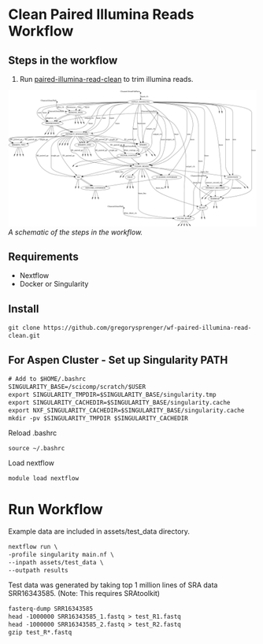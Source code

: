 # Clean Paired Illumina Reads Workflow

## Steps in the workflow
1. Run [paired-illumina-read-clean](https://github.com/chrisgulvik/UnivaGridEngine_UGE_cluster_scripts/blob/master/_trim.asm.annot.uge-bash) to trim illumina reads.

![workflow](images/workflow_v1.0.0.png)
*A schematic of the steps in the workflow.*

## Requirements
* Nextflow
* Docker or Singularity

## Install
```
git clone https://github.com/gregorysprenger/wf-paired-illumina-read-clean.git
```

## For Aspen Cluster - Set up Singularity PATH
```
# Add to $HOME/.bashrc
SINGULARITY_BASE=/scicomp/scratch/$USER
export SINGULARITY_TMPDIR=$SINGULARITY_BASE/singularity.tmp
export SINGULARITY_CACHEDIR=$SINGULARITY_BASE/singularity.cache
export NXF_SINGULARITY_CACHEDIR=$SINGULARITY_BASE/singularity.cache
mkdir -pv $SINGULARITY_TMPDIR $SINGULARITY_CACHEDIR
```
Reload .bashrc
```
source ~/.bashrc
```

Load nextflow
```
module load nextflow
```

# Run Workflow
Example data are included in assets/test_data directory.

```
nextflow run \
-profile singularity main.nf \
--inpath assets/test_data \
--outpath results
```

Test data was generated by taking top 1 million lines of SRA data SRR16343585. (Note: This requires SRAtoolkit)
```
fasterq-dump SRR16343585
head -1000000 SRR16343585_1.fastq > test_R1.fastq
head -1000000 SRR16343585_2.fastq > test_R2.fastq
gzip test_R*.fastq
```
